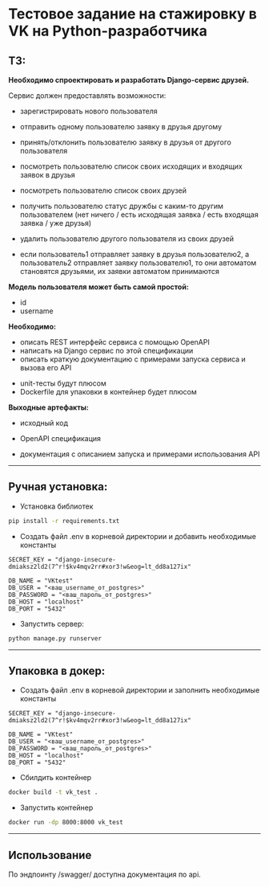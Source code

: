 # Тестовое задание на стажировку в VK на Python-разработчика

## ТЗ:

<strong>Необходимо спроектировать и разработать Django-сервис друзей.</strong>

Сервис должен предоставлять возможности:

- зарегистрировать нового пользователя

- отправить одному пользователю заявку в друзья другому

- принять/отклонить пользователю заявку в друзья от другого пользователя
- посмотреть пользователю список своих исходящих и входящих заявок в друзья
- посмотреть пользователю список своих друзей
- получить пользователю статус дружбы с каким-то другим пользователем (нет ничего / есть исходящая заявка / есть входящая заявка / уже друзья)
- удалить пользователю другого пользователя из своих друзей
- если пользователь1 отправляет заявку в друзья пользователю2, а пользователь2 отправляет заявку пользователю1, то они автоматом становятся друзьями, их заявки автоматом принимаются

<strong>Модель пользователя может быть самой простой:</strong>

- id
- username

<strong>Необходимо:</strong>

- описать REST интерфейс сервиса с помощью OpenAPI
- написать на Django сервис по этой спецификации
- описать краткую документацию с примерами запуска сервиса и вызова его API
+ unit-тесты будут плюсом
+ Dockerfile для упаковки в контейнер будет плюсом

<strong>Выходные артефакты:</strong>

- исходный код

- OpenAPI спецификация

- документация с описанием запуска и примерами использования API

-------

## Ручная установка:

- Установка библиотек
```bash
pip install -r requirements.txt
```

- Создать файл .env в корневой директории и добавить необходимые константы
```env
SECRET_KEY = "django-insecure-dmiaksz2ld2(7^r!$kv4mqv2rr#xor3!w&eog=lt_dd8a127ix"

DB_NAME = "VKtest"
DB_USER = "<ваш_username_от_postgres>"
DB_PASSWORD = "<ваш_пароль_от_postgres>"
DB_HOST = "localhost"
DB_PORT = "5432" 
```

<!-- - Прогнать миграции
```bash
python manage.py migrate
``` -->

- Запустить сервер:

``` bash
python manage.py runserver
```

------

## Упаковка в докер:

- Создать файл .env в корневой директории и заполнить необходимые константы
```env
SECRET_KEY = "django-insecure-dmiaksz2ld2(7^r!$kv4mqv2rr#xor3!w&eog=lt_dd8a127ix"

DB_NAME = "VKtest"
DB_USER = "<ваш_username_от_postgres>"
DB_PASSWORD = "<ваш_пароль_от_postgres>"
DB_HOST = "localhost"
DB_PORT = "5432" 
```

- Сбилдить контейнер

```bash
docker build -t vk_test .
```

- Запустить контейнер

```bash
docker run -dp 8000:8000 vk_test
```

---------
## Использование

По эндпоинту /swagger/ доступна документация по api.
